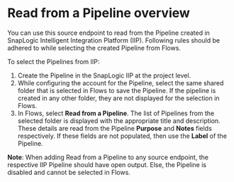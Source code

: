 # Read from a Pipeline overview

You can use this source endpoint to read from the Pipeline created in SnapLogic Intelligent Integration Platform (IIP). Following rules should be adhered to while selecting the created Pipeline from Flows.

To select the Pipelines from IIP:

1. Create the Pipeline in the SnapLogic IIP at the project level.
2. While configuring the account for the Pipeline, select the same shared folder that is selected in Flows to save the Pipeline. If the pipeline is created in any other folder, they are not displayed for the selection in Flows.
3. In Flows, select **Read from a Pipeline**. The list of Pipelines from the selected folder is displayed with the appropriate title and description. These details are read from the Pipeline **Purpose** and **Notes** fields respectively. If these fields are not populated, then use the **Label** of the Pipeline.

**Note**: When adding Read from a Pipeline to any source endpoint, the respective IIP Pipeline should have open output. Else, the Pipeline is disabled and cannot be selected in Flows.
